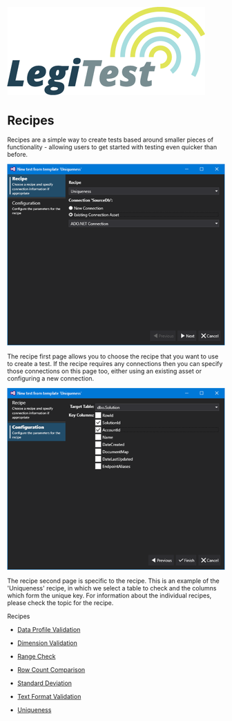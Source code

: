 ﻿![](images/_LegiTestBanner.png)

# Recipes



Recipes are a simple way to create tests based around smaller pieces of functionality - allowing users to get started with testing even quicker than before.

![](images/RecipesChoose.png)





The recipe first page allows you to choose the recipe that you want to use to create a test. If the recipe requires any connections then you can specify those connections on this page too, either using an existing asset or configuring a new connection.

![](images/RecipesConfiguration.png)





The recipe second page is specific to the recipe. This is an example of the 'Uniqueness' recipe, in which we select a table to check and the columns which form the unique key. For information about the individual recipes, please check the topic for the recipe.



Recipes

- [Data Profile Validation](DataProfileValidationRecipe.md)

- [Dimension Validation](DimensionValidationRecipe.md)

- [Range Check](RangeCheck1.md)

- [Row Count Comparison](RowCountComparison.md)

- [Standard Deviation](StandardDeviation.md)

- [Text Format Validation](TextFormatValidationRecipe.md)

- [Uniqueness](Uniqueness.md)